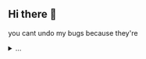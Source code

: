 ## Hi there 👋

you cant undo my bugs because they're

<details>
  <summary>...</summary>

  // ‘//   // \\ //`|| |\  || ||‾‾|| || ||‾‾‾》\\      \\‾‾\\  
  // //\\ //   \\//  || ||\\|| ||      || ||=《  \\      \\=  
  //,//  \//     \/   ||,||  \| ||_||  || ||__》 \\_\\  \\_\\  

</details>



<!--
**StevenRotelli/Stevenrotelli** is a ✨ _special_ ✨ repository because its `README.md` (this file) appears on your GitHub profile.

Here are some ideas to get you started:

- 🔭 I’m currently working on ...
- 🌱 I’m currently learning ...
- 👯 I’m looking to collaborate on ...
- 🤔 I’m looking for help with ...
- 💬 Ask me about ...
- 📫 How to reach me: ...
- ⚡ Fun fact: ...
-->
